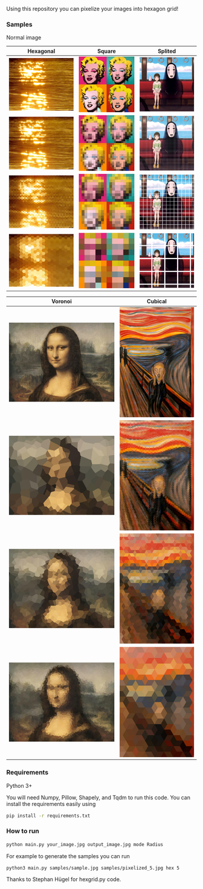 Using this repository you can pixelize your images into hexagon grid!

### Samples
Normal image

Hexagonal             | Square          |       Splited      
:-------------------------:|:-------------------------:|:-------------------------:
![Normal](samples/hex/light.jpg) | ![Normal](samples/sq/monroe.jpg)  |  ![Normal](samples/split/sprited.jpg) 
![R=5](samples/hex/hex_5.jpg) | ![R=30](samples/sq/monroe_30.jpg)  |  ![R=5](samples/split/split_2.jpg)
![R=15](samples/hex/hex_15.jpg) | ![R=20](samples/sq/monroe_20.jpg)  |  ![R=50](samples/split/split_7.jpg) | 
![R=30](samples/hex/hex_30.jpg) | ![R=10](samples/sq/monroe_10.jpg)  |  ![R=200](samples/split/split_23.jpg) | 

Voronoi                   |         Cubical
:-------------------------:|:-------------------------:
 ![Normal](samples/vor/mona.jpg) | ![Normal](samples/cube/scream.jpg)
 ![R=300](samples/vor/mona_300.jpg) | ![R=10](samples/cube/scream_10.jpg)
 ![R=1000](samples/vor/mona_1000.jpg) | ![R=30](samples/cube/scream_30.jpg)
 ![R=4000](samples/vor/mona_4000.jpg) | ![R=50](samples/cube/scream_50.jpg)
 
 
### Requirements
Python 3+

You will need Numpy, Pillow, Shapely, and Tqdm to run this code.
You can install the requirements easily using 
```bash
pip install -r requirements.txt
```

### How to run
```bash
python main.py your_image.jpg output_image.jpg mode Radius
```
For example to generate the samples you can run
```bash
python3 main.py samples/sample.jpg samples/pixelized_5.jpg hex 5
```

Thanks to Stephan Hügel for hexgrid.py code.
